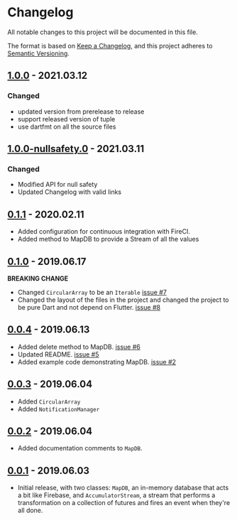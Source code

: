 # Changelog

All notable changes to this project will be documented in this file.

The format is based on [Keep a Changelog](https://keepachangelog.com/en/1.0.0/),
and this project adheres to [Semantic Versioning](https://semver.org/spec/v2.0.0.html).

## [1.0.0] - 2021.03.12

### Changed

- updated version from prerelease to release
- support released version of tuple
- use dartfmt on all the source files

## [1.0.0-nullsafety.0] - 2021.03.11

### Changed

- Modified API for null safety
- Updated Changelog with valid links

## [0.1.1] - 2020.02.11

* Added configuration for continuous integration with FireCI.
* Added method to MapDB to provide a Stream of all the values

## [0.1.0] - 2019.06.17

__BREAKING CHANGE__
* Changed `CircularArray` to be an `Iterable` [issue #7](https://github.com/sbeitzel/qbcps_flutter/issues/7)
* Changed the layout of the files in the project and changed the project to be
pure Dart and not depend on Flutter. [issue #8](https://github.com/sbeitzel/qbcps_flutter/issues/8)

## [0.0.4] - 2019.06.13

* Added delete method to MapDB. [issue #6](https://github.com/sbeitzel/qbcps_flutter/issues/6)
* Updated README. [issue #5](https://github.com/sbeitzel/qbcps_flutter/issues/5)
* Added example code demonstrating MapDB. [issue #2](https://github.com/sbeitzel/qbcps_flutter/issues/2)

## [0.0.3] - 2019.06.04

* Added `CircularArray`
* Added `NotificationManager`

## [0.0.2] - 2019.06.04

* Added documentation comments to `MapDB`.

## [0.0.1] - 2019.06.03

* Initial release, with two classes: `MapDB`, an in-memory database that acts a bit like Firebase,
and `AccumulatorStream`, a stream that performs a transformation on a collection of futures and fires
an event when they're all done.

[1.0.0]: https://github.com/sbeitzel/qbcps_flutter/compare/1.0.0-nullsafety.0...1.0.0
[1.0.0-nullsafety.0]: https://github.com/sbeitzel/qbcps_flutter/compare/0.1.1...1.0.0-nullsafety.0
[0.1.1]: https://github.com/sbeitzel/qbcps_flutter/compare/0.1.0...0.1.1
[0.1.0]: https://github.com/sbeitzel/qbcps_flutter/compare/0.0.4...0.1.0
[0.0.4]: https://github.com/sbeitzel/qbcps_flutter/compare/0.0.3...0.0.4
[0.0.3]: https://github.com/sbeitzel/qbcps_flutter/compare/0.0.2...0.0.3
[0.0.2]: https://github.com/sbeitzel/qbcps_flutter/compare/0.0.1...0.0.2
[0.0.1]: https://github.com/sbeitzel/qbcps_flutter/releases/tag/0.0.1

